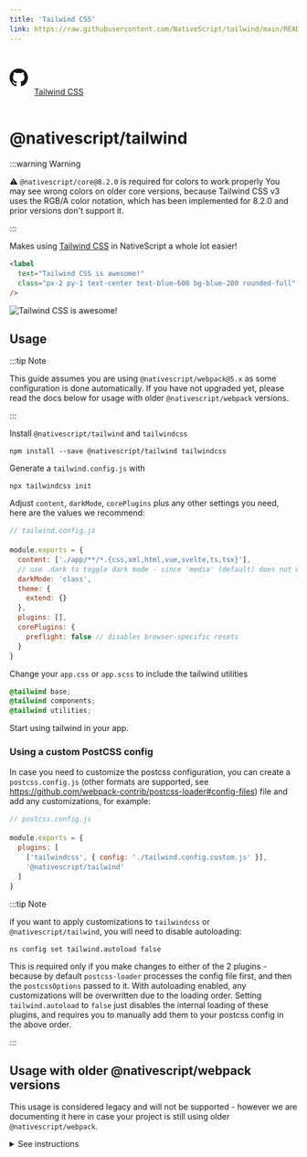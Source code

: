 ```yaml
---
title: 'Tailwind CSS'
link: https://raw.githubusercontent.com/NativeScript/tailwind/main/README.md
---
```


<div style="width: 100%; padding: 1.2em 0em">
	<img alt="github logo" src="../assets/images/github/GitHub-Mark-32px.png" style="display: inline; margin: 1em 0.5em 1em 0em">
	<a href="https://github.com/NativeScript/tailwind" target="_blank" noopener>Tailwind CSS</a>
</div>

# @nativescript/tailwind

:::warning Warning

:warning: `@nativescript/core@8.2.0` is required for colors to work properly You may see wrong colors on older core versions, because Tailwind CSS v3 uses the RGB/A color notation, which has been implemented for 8.2.0 and prior versions don't support it.

:::

Makes using [Tailwind CSS](https://tailwindcss.com/) in NativeScript a whole lot easier!

```html
<label
  text="Tailwind CSS is awesome!"
  class="px-2 py-1 text-center text-blue-600 bg-blue-200 rounded-full"
/>
```

![Tailwind CSS is awesome!](https://user-images.githubusercontent.com/879060/81098285-73e3ad80-8f09-11ea-8cfa-7e2ec2eebcde.png)

## Usage

:::tip Note

This guide assumes you are using `@nativescript/webpack@5.x` as some configuration is done automatically. If you have not upgraded yet, please read the docs below for usage with older `@nativescript/webpack` versions.

:::

Install `@nativescript/tailwind` and `tailwindcss`

```cli
npm install --save @nativescript/tailwind tailwindcss
```

Generate a `tailwind.config.js` with

```cli
npx tailwindcss init
```

Adjust `content`, `darkMode`, `corePlugins` plus any other settings you need, here are the values we recommend:

```js
// tailwind.config.js

module.exports = {
  content: ['./app/**/*.{css,xml,html,vue,svelte,ts,tsx}'],
  // use .dark to toggle dark mode - since 'media' (default) does not work in NativeScript
  darkMode: 'class',
  theme: {
    extend: {}
  },
  plugins: [],
  corePlugins: {
    preflight: false // disables browser-specific resets
  }
}
```

Change your `app.css` or `app.scss` to include the tailwind utilities

```css
@tailwind base;
@tailwind components;
@tailwind utilities;
```

Start using tailwind in your app.

### Using a custom PostCSS config

In case you need to customize the postcss configuration, you can create a `postcss.config.js` (other formats are supported, see https://github.com/webpack-contrib/postcss-loader#config-files) file and add any customizations, for example:

```js
// postcss.config.js

module.exports = {
  plugins: [
    ['tailwindcss', { config: './tailwind.config.custom.js' }],
    '@nativescript/tailwind'
  ]
}
```

:::tip Note

if you want to apply customizations to `tailwindcss` or `@nativescript/tailwind`, you will need to disable autoloading:

```cli
ns config set tailwind.autoload false
```

This is required only if you make changes to either of the 2 plugins - because by default `postcss-loader` processes the config file first, and then the `postcssOptions` passed to it. With autoloading enabled, any customizations will be overwritten due to the loading order. Setting `tailwind.autoload` to `false` just disables the internal loading of these plugins, and requires you to manually add them to your postcss config in the above order.

:::

## Usage with older @nativescript/webpack versions

This usage is considered legacy and will not be supported - however we are documenting it here in case your project is still using older `@nativescript/webpack`.

<details>

  <summary>See instructions</summary>

```cli
npm install --save-dev @nativescript/tailwind tailwindcss postcss postcss-loader
```

Create `postcss.config.js` with the following:

```js
module.exports = {
  plugins: [require('tailwindcss'), require('nativescript-tailwind')]
}
```

Generate a `tailwind.config.js` with

```cli
npx tailwindcss init
```

Adjust `content`, `darkMode`, `corePlugins` plus any other settings you need, here are the values we recommend:

```js
// tailwind.config.js

module.exports = {
  content: ['./app/**/*.{css,xml,html,vue,svelte,ts,tsx}'],
  // use .dark to toggle dark mode - since 'media' (default) does not work in NativeScript
  darkMode: 'class',
  theme: {
    extend: {}
  },
  plugins: [],
  corePlugins: {
    preflight: false // disables browser-specific resets
  }
}
```

Change your `app.css` or `app.scss` to include the tailwind utilities

```css
@tailwind base;
@tailwind components;
@tailwind utilities;
```

Update `webpack.config.js` to use PostCSS

Find the section of the config that defines the rules/loaders for different file types.
To quickly find this block - search for `rules: [`.

For every css/scss block, append the `postcss-loader` to the list of loaders, for example:

```diff
{
  test: /[\/|\\]app\.css$/,
  use: [
    'nativescript-dev-webpack/style-hot-loader',
    {
      loader: "nativescript-dev-webpack/css2json-loader",
      options: { useForImports: true }
    },
+   'postcss-loader',
  ],
}
```

**Make sure you append `postcss-loader` to all css/scss rules in the config.**

</details>
